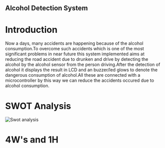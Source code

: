 ## Alcohol Detection System

# Introduction
  Now a days, many accidents are happening because of the alcohol consumption.To overcome such accidents which is one of the most significant problems in near future this system implemented aims at reducing the road accident due to drunken and drive by detecting the alcohol by the alcohol sensor from the person driving.After the detection of alcohol it displays the result in LCD and an buzzer/led glows to denote the dangerous consumption of alcohol.All these are connected with a microcontroller by this way we can reduce the accidents occured due to alcohol consumption.
  
# SWOT Analysis

![Swot analysis](https://user-images.githubusercontent.com/98879965/155756179-980d91c1-c239-427b-88b8-43f9af710740.png)

# 4W's and 1H

